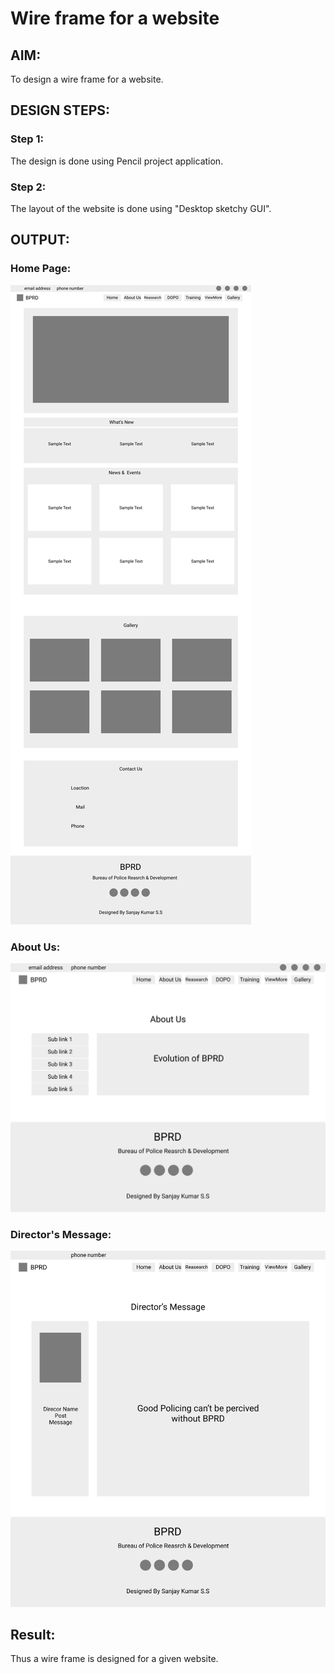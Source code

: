 # Wire frame for a website

## AIM:
To design a wire frame for a website.

## DESIGN STEPS:

### Step 1:
The design is done using Pencil project application.

### Step 2:
The layout of the website is done using "Desktop sketchy GUI".

## OUTPUT:
### Home Page:
![homepage](./homepage.png)

### About Us:
![aboutus](./aboutus.png)

### Director's Message:
![dir](./direct.png)


## Result:
Thus a wire frame is designed for a given website.

